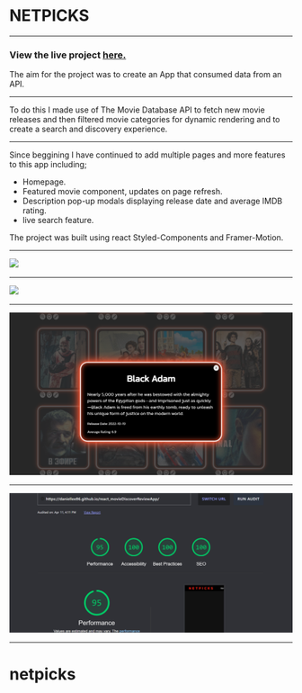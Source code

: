 # NETPICKS

---

### View the live project [here.](https://daniellee86.github.io/netpicks/)

The aim for the project was to create an App that consumed data from an API.

---

To do this I made use of The Movie Database API to fetch new movie releases and then filtered movie categories for dynamic rendering and to create a search and discovery experience.

---

Since beggining I have continued to add multiple pages and more features to this app including;

- Homepage.
- Featured movie component, updates on page refresh.
- Description pop-up modals displaying release date and average IMDB rating.
- live search feature.

The project was built using react Styled-Components and Framer-Motion.

---

   <img src="./images/homepage.png"/>

---

   <img src="./images/movies.png"/>

---

   <img src="./images/model.png"/>

---

   <img src="./images/testing.png"/>

---

# netpicks
